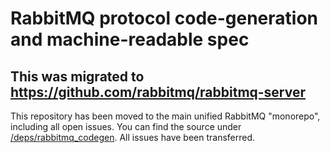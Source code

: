 # RabbitMQ protocol code-generation and machine-readable spec

## This was migrated to https://github.com/rabbitmq/rabbitmq-server

This repository has been moved to the main unified RabbitMQ "monorepo", including all open issues. You can find the source under [/deps/rabbitmq_codegen](https://github.com/rabbitmq/rabbitmq-server/tree/master/deps/rabbitmq_codegen).
All issues have been transferred.
